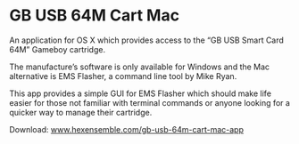 # GB USB 64M Cart Mac

An application for OS X which provides access to the “GB USB Smart Card 64M” Gameboy cartridge.

The manufacture’s software is only available for Windows and the Mac alternative is EMS Flasher, a command line tool by Mike Ryan.

This app provides a simple GUI for EMS Flasher which should make life easier for those not familiar with terminal commands or anyone looking for a quicker way to manage their cartridge.

Download: www.hexensemble.com/gb-usb-64m-cart-mac-app
